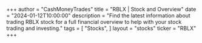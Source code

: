 +++
author = "CashMoneyTrades"
title = "RBLX | Stock and Overview"
date = "2024-01-12T10:00:00"
description = "Find the latest information about trading RBLX stock for a full financial overview to help with your stock trading and investing."
tags = [
   "Stocks",
]
layout = "stocks"
ticker = "RBLX"
+++
